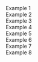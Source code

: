 <div class="grid-container">
  <div class="Example-1 grid-element">Example 1</div>
  <div class="Example-2 grid-element">Example 2</div>
  <div class="Example-3 grid-element">Example 3</div>
  <div class="Example-4 grid-element">Example 4</div>
  <div class="Example-5 grid-element">Example 5</div>
  <div class="Example-6 grid-element">Example 6</div>
  <div class="Example-7 grid-element">Example 7</div>
  <div class="Example-8 grid-element">Example 8</div>
</div>